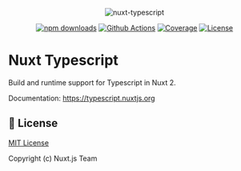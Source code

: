 <p align="center">
 <img alt="nuxt-typescript" src="https://user-images.githubusercontent.com/904724/62768088-62629780-ba96-11e9-9aa4-e08a46663582.png"/>
</p>

<p align="center">
  <a href="https://npmjs.com/package/@nuxt/types"><img src="https://img.shields.io/npm/dt/@nuxt/types.svg?style=flat-square" alt="npm downloads"></a>
  <a href="https://github.com/nuxt/typescript/actions"><img src="https://img.shields.io/github/workflow/status/nuxt/typescript/test?label=ci&style=flat-square" alt="Github Actions"></a>
  <a href="https://codecov.io/gh/nuxt/typescript"><img src="https://img.shields.io/codecov/c/github/nuxt/typescript.svg?style=flat-square" alt="Coverage"></a>
  <a href="https://github.com/nuxt/typescript"><img src="https://img.shields.io/github/license/nuxt/typescript.svg?style=flat-square" alt="License"></a>
</p>

# Nuxt Typescript

Build and runtime support for Typescript in Nuxt 2.

Documentation: https://typescript.nuxtjs.org

## 📑 License

[MIT License](./LICENSE)

Copyright (c) Nuxt.js Team

